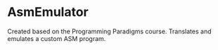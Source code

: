 # AsmEmulator
Created based on the Programming Paradigms course.
Translates and emulates a custom ASM program.
